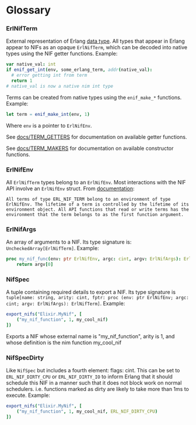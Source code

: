 # Glossary

### ErlNifTerm

External representation of Erlang [data type](http://erlang.org/doc/reference_manual/data_types.html). All types that appear in Erlang appear to NIFs as an opaque `ErlNifTerm`, which can be decoded into native types using the NIF getter functions. Example:

```nim
var native_val: int
if enif_get_int(env, some_erlang_term, addr(native_val):
  # error getting int from term
  return 1
# native_val is now a native nim int type
```
Terms can be created from native types using the `enif_make_*` functions. Example:

```nim
let term = enif_make_int(env, 1)
```

Where `env` is a pointer to `ErlNifEnv`.

See [docs/TERM_GETTERS](TERM_GETTERS.md) for documentation on available getter functions.

See [docs/TERM_MAKERS](TERM_MAKERS.md) for documentation on available constructor functions.

### ErlNifEnv

All `ErlNifTerm` types belong to an `ErlNifEnv`. Most interactions with the NIF API involve an `ErlNifEnv` struct. From [documentation](http://erlang.org/doc/man/erl_nif.html):

```
All terms of type ERL_NIF_TERM belong to an environment of type ErlNifEnv. The lifetime of a term is controlled by the lifetime of its environment object. All API functions that read or write terms has the environment that the term belongs to as the first function argument.
```

### ErlNifArgs

An array of arguments to a NIF. Its type signature is: `UncheckedArray[ErlNifTerm]`. Example:

```nim
proc my_nif_func(env: ptr ErlNifEnv, argc: cint, argv: ErlNifArgs): ErlNifTerm =
    return argv[0]
```

### NifSpec

A tuple containing required details to export a NIF. Its type signature is `tuple[name: string, arity: cint, fptr: proc (env: ptr ErlNifEnv; argc: cint; argv: ErlNifArgs): ErlNifTerm]`. Example:

```nim
export_nifs("Elixir.MyNif", [
    ("my_nif_function", 1, my_cool_nif)
])
```

Exports a NIF whose external name is "my_nif_function", arity is 1, and whose definition is the nim function my_cool_nif

### NifSpecDirty

Like `NifSpec` but includes a fourth element: flags: cint. This can be set to `ERL_NIF_DIRTY_CPU` or `ERL_NIF_DIRTY_IO` to inform Erlang that it should schedule this NIF in a manner such that it does not block work on normal schedulers. i.e. functions marked as dirty are likely to take more than 1ms to execute. Example:

```nim
export_nifs("Elixir.MyNif", [
    ("my_nif_function", 1, my_cool_nif, ERL_NIF_DIRTY_CPU)
])
```

